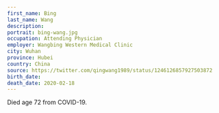 ```yaml
---
first_name: Bing
last_name: Wang
description: 
portrait: bing-wang.jpg
occupation: Attending Physician
employer: Wangbing Western Medical Clinic
city: Wuhan
province: Hubei
country: China
source: https://twitter.com/qingwang1989/status/1246126857927503872
birth_date: 
death_date: 2020-02-18
---
```


Died age 72 from COVID-19.